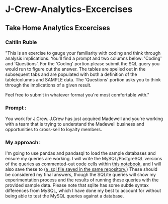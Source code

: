 # J-Crew-Analytics-Excercises

## Take Home Analytics Excercises
### Caitlin Ruble

"This is an exercise to gauge your familiarity with coding and think through analysis implications. You'll find a prompt and two columns below: 'Coding' and 'Questions'. For the 'Coding' portion please submit the SQL query you would run to figure out the answer. The tables are spelled out in the subsequent tabs and are populated with both a definition of the table/columns and SAMPLE data. The 'Questions' portion asks you to think through the implications of a given result.

Feel free to submit in whatever format you're most comfortable with."


### **Prompt** : 
You work for J.Crew. J.Crew has just acquired Madewell and you're working with a team that is trying to understand the Madewell business and opportunities to cross-sell to loyalty members.

### My approach: 
I'm going to use pandas and pandasql to load the sample databases and ensure my queries are working. I will write the MySQL/PostgreSQL versions of the queries as commented-out code cells within [this notebook](CaitlinRuble_JCrew_AnalyticsExcercises(2).ipynb), and I will also save these to ([a .sql file saved in the same repository.](https://github.com/caitlinruble/J-Crew-Analytics-Excercises/blob/c3e75336cc0940baa225e9399d463fe266f5e364/Caitlin%20Ruble_JCrew_AnalyticsExcercises_SQL.sql)) These should be considered my final answers, though the SQLite queries will show my experimentation process and the results of running these queries with the provided sample data. Please note that sqlite has some subtle syntax differences from MySQL, which I have done my best to account for without being able to test the MySQL queries against a database.

